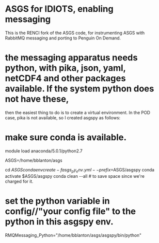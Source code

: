 # ASGS for IDIOTS, enabling messaging
This is the RENCI fork of the ASGS code, for instrumenting ASGS with RabbitMQ messaging and porting to Penguin On Demand.   

# the messaging apparatus needs python, with pika, json, yaml, netCDF4 and other packages available.  If the system python does not have these, 
then the easiest thing to do is to create a virtual environment.   In the POD case, pika is not available, so I created asgspy as follows:

# make sure conda is available.
module load anaconda/5.0.1/python2.7

ASGS=/home/bblanton/asgs

cd $ASGS
conda env create -f asgs_py_env.yml --prefix=$ASGS/asgspy
conda activate $ASGS/asgspy
conda clean --all   # to save space since we're charged for it. 

# set the python variable in config/<YYYY>/"your config file" to the python in this asgspy env.
 
RMQMessaging_Python="/home/bblanton/asgs/asgspy/bin/python"



